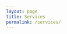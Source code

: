 ```yaml
---
layout: page
title: Services
permalink: /services/
---
```

<style>
.site-header {
  white-space: nowrap;
  background-image: url('PCB_Image.jpg');
  background-size: cover;
  background-attachment: fixed;
  background-repeat: no-repeat;
  background-position: center center;
  height: 100px;
}

</style>